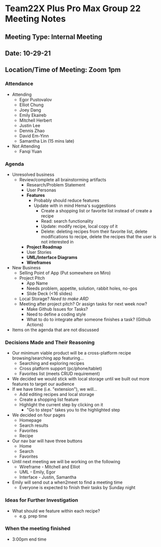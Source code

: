 # Team22X Plus Pro Max Group 22 Meeting Notes
## Meeting Type: Internal Meeting
## Date: 10-29-21
## Location/Time of Meeting: Zoom 1pm

### Attendance 
* Attending
  * Egor Pustovalov
  * Elliot Chung
  * Joey Dang
  * Emily Ekaireb
  * Mitchell Herbert
  * Justin Lee
  * Dennis Zhao
  * David Em-Yinn
  * Samantha Lin (15 mins late)
* Not Attending
  * Fanqi Yuan

### Agenda

* Unresolved business
    * Review/complete all brainstorming artifacts
      * Research/Problem Statement
      * User Personas
      * **Features** 
        * Probably should reduce features
        * Update with in mind Hema's suggestions
          * Create a shopping list or favorite list instead of create a recipe
           * Read: search functionality 
           * Update: modify recipe, local copy of it
           * Delete: deleting recipes from their favorite list, delete modifications to recipe, delete the recipes that the user is not interested in 
      * **Project Roadmap**
      * User Stories
      * **UML/Interface Diagrams**
      * **Wireframes**
* New Business
    * Selling Point of App (Put somewhere on Miro)
    * Project Pitch
        * App Name
        * Needs problem, appetite, solution, rabbit holes, no-gos
        * Slide Deck (<16 slides)
    * Local Storage? *Need to make ARD*
    * Meeting after project pitch? Or assign tasks for next week now? 
        * Make Github Issues for Tasks?
        * Need to define a coding style
        * What to do to integrate after someone finishes a task? (Github Actions)
*  Items on the agenda that are not discussed


 ### Decisions Made and Their Reasoning
* Our minimum viable product will be a cross-platform recipe browsing/searching app featuring...
  * Searching and exploring recipes
  * Cross platform support (pc/phone/tablet)
  * Favorites list (meets CRUD requirement)
* We decided we would stick with local storage until we built out more features to target our audience
* If we have time (i.e. "extension"), we will...
  * Add editing recipes and local storage
  * Create a shopping list feature
  * Highlight the current step by clicking on it
    * "Go to steps" takes you to the highlighted step
* We decided on four pages
  * Homepage
  * Search results
  * Favorites
  * Recipe
* Our nav bar will have three buttons
  * Home
  * Search
  * Favorites
* Until next meeting we will be working on the following
  * Wireframe - Mitchell and Elliot
  * UML - Emily, Egor
  * Interface - Justin, Samantha
* Emily will send out a when2meet to find a meeting time
  * Everyone is expected to finish their tasks by Sunday night
 ### Ideas for Further Investigation
* What should we feature within each recipe?
  * e.g. prep time
 ### When the meeting finished 
* 3:00pm end time

